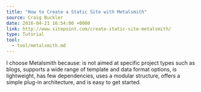```yaml
---
title: "How to Create a Static Site with Metalsmith"
source: Craig Buckler
date: 2016-04-21 16:54:00 +0000
link: http://www.sitepoint.com/create-static-site-metalsmith/
type: Tutorial
tool:
  - tool/metalsmith.md
---
```

I choose Metalsmith because: is not aimed at specific project types such as blogs, supports a wide range of template and data format options, is lightweight, has few dependencies, uses a modular structure, offers a simple plug-in architecture, and is easy to get started.
